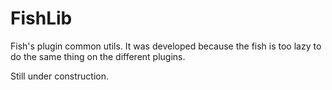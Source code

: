 # FishLib
Fish's plugin common utils. It was developed because the fish is too lazy to do the same thing on the different plugins.

Still under construction.
